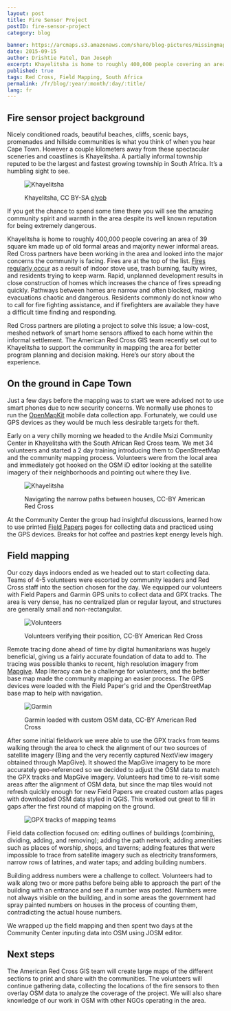 ```yaml
---
layout: post
title: Fire Sensor Project
postID: fire-sensor-project
category: blog

banner: https://arcmaps.s3.amazonaws.com/share/blog-pictures/missingmaps-blog_20150915_banner.jpg
date: 2015-09-15
author: Drishtie Patel, Dan Joseph
excerpt: Khayelitsha is home to roughly 400,000 people covering an area of 39 square km made up of old formal areas and majority newer informal areas. Red Cross partners have been working in the area and looked into the major concerns the community is facing. Fires are at the top of the list. Red Cross partners are piloting a project to solve this issue; a low-cost, meshed network of smart home sensors affixed to each home within the informal settlement. The American Red Cross GIS team recently set out to Khayelitsha to support the community in mapping the area for better program planning and decision making.
published: true
tags: Red Cross, Field Mapping, South Africa
permalink: /fr/blog/:year/:month/:day/:title/
lang: fr
---
```


## Fire sensor project background

Nicely conditioned roads, beautiful beaches, cliffs, scenic bays, promenades and hillside communities is what you think of when you hear Cape Town. However a couple kilometers away from these spectacular sceneries and coastlines is Khayelitsha. A partially informal township reputed to be the largest and fastest growing township in South Africa. It’s a humbling sight to see.

<figure>
<img src="https://arcmaps.s3.amazonaws.com/share/blog-pictures/missingmaps-blog_20150915_khayelitsha-elyob.jpg" alt="Khayelitsha">
<p class="caption">Khayelitsha, CC BY-SA <a href="https://www.flickr.com/photos/elyob" target="\_blank">elyob</a></p>
</figure>

 If you get the chance to spend some time there you will see the amazing community spirit and warmth in the area despite its well known reputation for being extremely dangerous.

Khayelitsha is home to roughly 400,000 people covering an area of 39 square km made up of old formal areas and majority newer informal areas. Red Cross partners have been working in the area and looked into the major concerns the community is facing. Fires are at the top of the list. [Fires regularly occur](http://www.bbc.com/news/world-africa-20962623) as a result of indoor stove use, trash burning, faulty wires, and residents trying to keep warm. Rapid, unplanned development results in close construction of homes which increases the chance of fires spreading quickly. Pathways between homes are narrow and often blocked, making evacuations chaotic and dangerous. Residents commonly do not know who to call for fire fighting assistance, and if firefighters are available they have a difficult time finding and responding.

Red Cross partners are piloting a project to solve this issue; a low-cost, meshed network of smart home sensors affixed to each home within the informal settlement. The American Red Cross GIS team recently set out to Khayelitsha to support the community in mapping the area for better program planning and decision making. Here’s our story about the experience.

## On the ground in Cape Town

Just a few days before the mapping was to start we were advised not to use smart phones due to new security concerns. We normally use phones to run the [OpenMapKit](https://github.com/americanredcross/openmapkit/wiki) mobile data collection app. Fortunately, we could use GPS devices as they would be much less desirable targets for theft.

Early on a very chilly morning we headed to the Andile Msizi Community Center in Khayelitsha with the South African Red Cross team. We met 34 volunteers and started a 2 day training introducing them to OpenStreetMap and the community mapping process. Volunteers were from the local area and immediately got hooked on the OSM iD editor looking at the satellite imagery of their neighborhoods and pointing out where they live.

<figure>
<img src="https://arcmaps.s3.amazonaws.com/share/blog-pictures/missingmaps-blog_20150915_khayelitsha.jpg" alt="Khayelitsha">
<p class="caption">Navigating the narrow paths between houses, CC-BY American Red Cross</p>
</figure>

At the Community Center the group had insightful discussions, learned how to use printed [Field Papers](http://fieldpapers.org) pages for collecting data and practiced using the GPS devices. Breaks for hot coffee and pastries kept energy levels high.

## Field mapping

Our cozy days indoors ended as we headed out to start collecting data. Teams of 4-5 volunteers were escorted by community leaders and Red Cross staff into the section chosen for the day. We equipped our volunteers with Field Papers and Garmin GPS units to collect data and GPX tracks. The area is very dense, has no centralized plan or regular layout, and structures are generally small and non-rectangular.

<figure>
<img src="https://arcmaps.s3.amazonaws.com/share/blog-pictures/missingmaps-blog_20150915_volunteers.jpg" alt="Volunteers">
<p class="caption">Volunteers verifying their position, CC-BY American Red Cross</p>
</figure>

Remote tracing done ahead of time by digital humanitarians was hugely beneficial, giving us a fairly accurate foundation of data to add to. The tracing was possible thanks to recent, high resolution imagery from [Mapgive](http://mapgive.state.gov). Map literacy can be a challenge for volunteers, and the better base map made the community mapping an easier process. The GPS devices were loaded with the Field Paper's grid and the OpenStreetMap base map to help with navigation.

<figure>
<img src="https://arcmaps.s3.amazonaws.com/share/blog-pictures/missingmaps-blog_20150915_garmin.jpg" alt="Garmin">
<p class="caption">Garmin loaded with custom OSM data, CC-BY American Red Cross</p>
</figure>

After some initial fieldwork we were able to use the GPX tracks from teams walking through the area to check the alignment of our two sources of satellite imagery (Bing and the very recently captured NextView imagery obtained through MapGive). It showed the MapGive imagery to be more accurately geo-referenced so we decided to adjust the OSM data to match the GPX tracks and MapGive imagery. Volunteers had time to re-visit some areas after the alignment of OSM data, but since the map tiles would not refresh quickly enough for new Field Papers we created custom atlas pages with downloaded OSM data styled in QGIS. This worked out great to fill in gaps after the first round of mapping on the ground.

<figure>
<img src="https://arcmaps.s3.amazonaws.com/share/blog-pictures/missingmaps-blog_20150915_gpx.jpg" alt="GPX tracks of mapping teams">
</figure>

Field data collection focused on: editing outlines of buildings (combining, dividing, adding, and removing); adding the path network; adding amenities such as places of worship, shops, and taverns; adding features that were impossible to trace from satellite imagery such as electricity transformers, narrow rows of latrines, and water taps; and adding building numbers.

Building address numbers were a challenge to collect. Volunteers had to walk along two or more paths before being able to approach the part of the building with an entrance and see if a number was posted. Numbers were not always visible on the building, and in some areas the government had spray painted numbers on houses in the process of counting them, contradicting the actual house numbers.

We wrapped up the field mapping and then spent two days at the Community Center inputing data into OSM using JOSM editor.

## Next steps

The American Red Cross GIS team will create large maps of the different sections to print and share with the communities. The volunteers will continue gathering data, collecting the locations of the fire sensors to then overlay OSM data to analyze the coverage of the project. We will also share knowledge of our work in OSM with other NGOs operating in the area.
